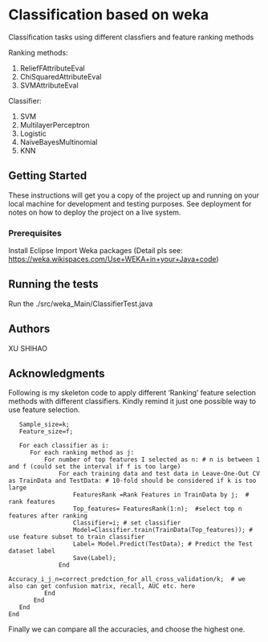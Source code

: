 # Classification based on weka

Classification tasks using different classfiers and feature ranking methods

Ranking methods:
1. ReliefFAttributeEval
2. ChiSquaredAttributeEval
3. SVMAttributeEval

Classifier:
1. SVM
2. MultilayerPerceptron
3. Logistic
4. NaiveBayesMultinomial
5. KNN

## Getting Started

These instructions will get you a copy of the project up and running on your local machine for development and testing purposes. See deployment for notes on how to deploy the project on a live system.

### Prerequisites

Install Eclipse
Import Weka packages (Detail pls see: https://weka.wikispaces.com/Use+WEKA+in+your+Java+code)


## Running the tests

Run the ./src/weka_Main/ClassifierTest.java

## Authors

XU SHIHAO 



## Acknowledgments

Following is my skeleton code to apply different ‘Ranking’ feature selection methods with different classifiers. Kindly remind it just one possible way to use feature selection.

```
   Sample_size=k;
   Feature_size=f;

   For each classifier as i: 
      For each ranking method as j:
          For number of top features I selected as n: # n is between 1 and f (could set the interval if f is too large)
              For each training data and test data in Leave-One-Out CV as TrainData and TestData: # 10-fold should be considered if k is too large
                  FeaturesRank =Rank Features in TrainData by j;  # rank features
                  Top_features= FeaturesRank(1:n);  #select top n features after ranking
                  Classifier=i; # set classifier
                  Model=Classifier.train(TrainData(Top_features)); # use feature subset to train classifier
                  Label= Model.Predict(TestData); # Predict the Test dataset label
                  Save(Label);
              End
                  Accuracy_i_j_n=correct_predction_for_all_cross_validation/k;  # we also can get confusion matrix, recall, AUC etc. here
          End
       End
   End
End
```

Finally we can compare all the accuracies, and choose the highest one.
